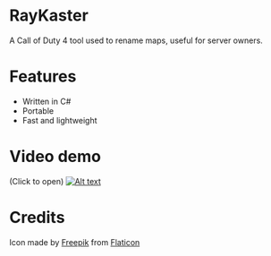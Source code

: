 # RayKaster
A Call of Duty 4 tool used to rename maps, useful for server owners.

# Features
- Written in C#
- Portable
- Fast and lightweight

# Video demo
(Click to open)
[![Alt text](https://img.youtube.com/vi/MoF-bUEQX-4/0.jpg)](https://youtu.be/MoF-bUEQX-4)

# Credits
Icon made by [Freepik](http://www.freepik.com/) from [Flaticon](https://www.flaticon.com/)
